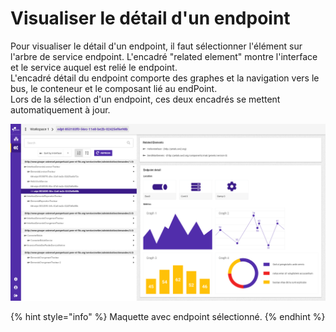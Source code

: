 # Visualiser le détail d'un endpoint

Pour visualiser le détail d'un endpoint, il faut sélectionner l'élément sur l'arbre de service endpoint. L'encadré "related element" montre l'interface et le service auquel est relié le endpoint.   
L'encadré détail du endpoint comporte des graphes et la navigation vers le bus, le conteneur et le composant lié au endPoint.  
Lors de la sélection d'un endpoint, ces deux encadrés se mettent automatiquement à jour.

![Visualisation du d&#xE9;tail endpoint plus de l&apos;encadr&#xE9; &quot;related element&quot;](../../.gitbook/assets/service-endpoints-detail-endpoint-selected-v-1.png)

{% hint style="info" %}
Maquette avec endpoint sélectionné.
{% endhint %}

